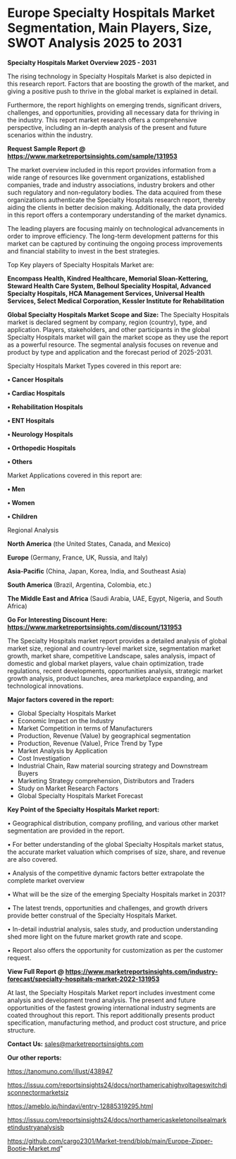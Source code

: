 # Europe Specialty Hospitals Market Segmentation, Main Players, Size, SWOT Analysis 2025 to 2031

<Strong> Specialty Hospitals Market Overview 2025 - 2031</strong>

The rising technology in Specialty Hospitals Market is also depicted in this research report. Factors that are boosting the growth of the market, and giving a positive push to thrive in the global market is explained in detail.

Furthermore, the report highlights on emerging trends, significant drivers, challenges, and opportunities, providing all necessary data for thriving in the industry. This report market research offers a comprehensive perspective, including an in-depth analysis of the present and future scenarios within the industry.

<strong>Request Sample Report @ <a href=https://www.marketreportsinsights.com/sample/131953>https://www.marketreportsinsights.com/sample/131953</a></strong>

The market overview included in this report provides information from a wide range of resources like government organizations, established companies, trade and industry associations, industry brokers and other such regulatory and non-regulatory bodies. The data acquired from these organizations authenticate the Specialty Hospitals research report, thereby aiding the clients in better decision making. Additionally, the data provided in this report offers a contemporary understanding of the market dynamics.

The leading players are focusing mainly on technological advancements in order to improve efficiency. The long-term development patterns for this market can be captured by continuing the ongoing process improvements and financial stability to invest in the best strategies.

Top Key players of Specialty Hospitals Market are:

<strong>Encompass Health, Kindred Healthcare, Memorial Sloan-Kettering, Steward Health Care System, Belhoul Speciality Hospital, Advanced Specialty Hospitals, HCA Management Services, Universal Health Services, Select Medical Corporation, Kessler Institute for Rehabilitation</strong>

<strong><b>Global Specialty Hospitals Market Scope and Size:</b></strong>
The Specialty Hospitals market is declared segment by company, region (country), type, and application. Players, stakeholders, and other participants in the global Specialty Hospitals market will gain the market scope as they use the report as a powerful resource. The segmental analysis focuses on revenue and product by type and application and the forecast period of 2025-2031.

Specialty Hospitals Market Types covered in this report are:

<strong>• Cancer Hospitals

• Cardiac Hospitals

• Rehabilitation Hospitals

• ENT Hospitals

• Neurology Hospitals

• Orthopedic Hospitals

• Others</strong>

Market Applications covered in this report are:

<strong>• Men

• Women

• Children</strong> 

Regional Analysis

<strong>North America</strong> (the United States, Canada, and Mexico)

<strong>Europe</strong> (Germany, France, UK, Russia, and Italy)

<strong>Asia-Pacific</strong> (China, Japan, Korea, India, and Southeast Asia)

<strong>South America</strong> (Brazil, Argentina, Colombia, etc.)

<strong>The Middle East and Africa</strong> (Saudi Arabia, UAE, Egypt, Nigeria, and South Africa)

<strong>Go For Interesting Discount Here: <a href=https://www.marketreportsinsights.com/discount/131953>https://www.marketreportsinsights.com/discount/131953</a></strong>

The Specialty Hospitals market report provides a detailed analysis of global market size, regional and country-level market size, segmentation market growth, market share, competitive Landscape, sales analysis, impact of domestic and global market players, value chain optimization, trade regulations, recent developments, opportunities analysis, strategic market growth analysis, product launches, area marketplace expanding, and technological innovations.

<strong><b>Major factors covered in the report:</b></strong>
<ul>
  <li>Global Specialty Hospitals Market </li>
  <li>Economic Impact on the Industry</li>
  <li>Market Competition in terms of Manufacturers</li>
  <li>Production, Revenue (Value) by geographical segmentation</li>
  <li>Production, Revenue (Value), Price Trend by Type</li>
  <li>Market Analysis by Application</li>
  <li>Cost Investigation</li>
  <li>Industrial Chain, Raw material sourcing strategy and Downstream Buyers</li>
  <li>Marketing Strategy comprehension, Distributors and Traders</li>
  <li>Study on Market Research Factors</li>
  <li>Global Specialty Hospitals Market Forecast</li>
</ul>

<strong><b>Key Point of the Specialty Hospitals Market report:</b></strong>

• Geographical distribution, company profiling, and various other market segmentation are provided in the report.

• For better understanding of the global Specialty Hospitals market status, the accurate market valuation which comprises of size, share, and revenue are also covered.

• Analysis of the competitive dynamic factors better extrapolate the complete market overview

• What will be the size of the emerging Specialty Hospitals market in 2031?

• The latest trends, opportunities and challenges, and growth drivers provide better construal of the Specialty Hospitals Market.

• In-detail industrial analysis, sales study, and production understanding shed more light on the future market growth rate and scope.

• Report also offers the opportunity for customization as per the customer request.

<strong><b>View Full Report @ <a href=https://www.marketreportsinsights.com/industry-forecast/specialty-hospitals-market-2022-131953>https://www.marketreportsinsights.com/industry-forecast/specialty-hospitals-market-2022-131953</a></b></strong>


At last, the Specialty Hospitals Market report includes investment come analysis and development trend analysis. The present and future opportunities of the fastest growing international industry segments are coated throughout this report. This report additionally presents product specification, manufacturing method, and product cost structure, and price structure.

<strong>Contact Us:</strong>
sales@marketreportsinsights.com

<strong>Our other reports:</strong>

<a href=https://tanomuno.com/illust/438947>https://tanomuno.com/illust/438947</a>

<a href=https://issuu.com/reportsinsights24/docs/northamericahighvoltageswitchdisconnectormarketsiz>https://issuu.com/reportsinsights24/docs/northamericahighvoltageswitchdisconnectormarketsiz</a>

<a href=https://ameblo.jp/hindavi/entry-12885319295.html>https://ameblo.jp/hindavi/entry-12885319295.html</a>

<a href=https://issuu.com/reportsinsights24/docs/northamericaskeletonoilsealmarketindustryanalysisb>https://issuu.com/reportsinsights24/docs/northamericaskeletonoilsealmarketindustryanalysisb</a>

<a href=https://github.com/cargo2301/Market-trend/blob/main/Europe-Zipper-Bootie-Market.md>https://github.com/cargo2301/Market-trend/blob/main/Europe-Zipper-Bootie-Market.md</a>"
